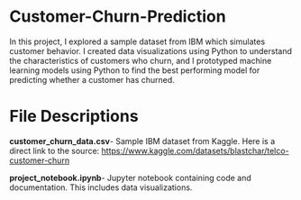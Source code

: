 # Customer-Churn-Prediction

In this project, I explored a sample dataset from IBM which simulates customer behavior. I created data visualizations using Python to understand the characteristics of customers who churn, and I prototyped machine learning models using Python to find the best performing model for predicting whether a customer has churned. 

# File Descriptions
**customer_churn_data.csv**- Sample IBM dataset from Kaggle. Here is a direct link to the source: https://www.kaggle.com/datasets/blastchar/telco-customer-churn

**project_notebook.ipynb**- Jupyter notebook containing code and documentation. This includes data visualizations. 

